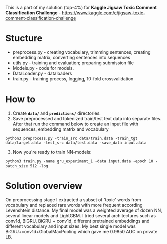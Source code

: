 This is a part of my solution (top-4%) for **Kaggle Jigsaw Toxic Comment Classification Challenge** - https://www.kaggle.com/c/jigsaw-toxic-comment-classification-challenge


# Stucture

- preprocess.py - creating vocabulary, trimming sentences, creating embedding matrix, converting sentences into sequences
- utils.py - training and evaluation; preparing submission file
- Models.py - code for models.
- DataLoader.py - dataloaders
- train.py - training process, logging, 10-fold crossvalidation

# How to

1. Create **`data/`** and **`predictions/`** directories.
2. Save preprocessed and tokenized train/test text data into separate files. After that run the command below to create an input file with sequences, embedding matrix and vocabulary

```
python3 preprocess.py -train_src data/train.data -train_tgt data/target.data -test_src data/test.data -save_data input.data
```
3. Now you're ready to train NN-models:
```
python3 train.py -name gru_experiment_1 -data input.data -epoch 10 -batch_size 512 -log
```


# Solution overview

On preprocessing stage I extracted a subset of 'toxic' words from vocabulary and replaced rare words with more frequent according Levenshtein distance.
My final model was a weighted average of dozen NN, several linear models and LightGBM. I tried several architectures such as conv1d, BiGRU, BiGRU + conv1d, different pretrained embeddings and different vocabulary and input sizes. My best single model was BiGRU+conv1d+GlobalMaxPooling which gave me 0.9850 AUC on private LB.


